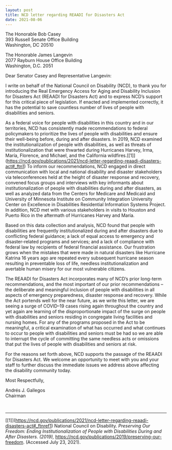 ```yaml
---
layout: post
title: NCD letter regarding REAADI for Disasters Act
date: 2021-08-06
---
```

The Honorable Bob Casey\
393 Russell Senate Office Building\
Washington, DC 20510

The Honorable James Langevin\
2077 Rayburn House Office Building\
Washington, D.C. 2051

Dear Senator Casey and Representative Langevin:

I write on behalf of the National Council on Disability (NCD), to thank you for introducing the Real Emergency Access for Aging and Disability Inclusion for Disasters Act (REAADI for Disasters Act) and to express NCD’s support for this critical piece of legislation. If enacted and implemented correctly, it has the potential to save countless number of lives of people with disabilities and seniors.

As a federal voice for people with disabilities in this country and in our territories, NCD has consistently made recommendations to federal policymakers to prioritize the lives of people with disabilities and ensure their well-being before, during and after disasters. In 2019, NCD examined the institutionalization of people with disabilities, as well as threats of institutionalization that were thwarted during Hurricanes Harvey, Irma, María, Florence, and Michael, and the California wildfires.[\[1]](https://ncd.gov/publications/2021/ncd-letter-regarding-reaadi-disasters-act#_ftn1) To inform our recommendations, NCD engaged in direct communication with local and national disability and disaster stakeholders via teleconferences held at the height of disaster response and recovery, convened focus groups and interviews with key informants about institutionalization of people with disabilities during and after disasters, as well as analyzed data from the Centers for Medicare and Medicaid and University of Minnesota Institute on Community Integration University Center on Excellence in Disabilities Residential Information Systems Project. In addition, NCD met with various stakeholders in visits to Houston and Puerto Rico in the aftermath of Hurricanes Harvey and María.

Based on this data collection and analysis, NCD found that people with disabilities are frequently institutionalized during and after disasters due to conflicting federal guidance; a lack of equal access to emergency and disaster-related programs and services; and a lack of compliance with federal law by recipients of federal financial assistance. Our frustration grows when the mistakes that were made in natural disasters like Hurricane Katrina 16 years ago are repeated every subsequent hurricane season resulting in preventable loss of life, needless institutionalization and avertable human misery for our most vulnerable citizens.

The REAADI for Disasters Act incorporates many of NCD’s prior long-term recommendations, and the most important of our prior recommendations – the deliberate and meaningful inclusion of people with disabilities in all aspects of emergency preparedness, disaster response and recovery. While the Act portends well for the near future, as we write this letter, we are seeing a surge of COVID–19 cases rising again throughout the country and yet again are learning of the disproportionate impact of the surge on people with disabilities and seniors residing in congregate living facilities and nursing homes. For any of the programs proposed in the Act to be meaningful, a critical examination of what has occurred and what continues to occur to people with disabilities and seniors must be had so we are able to interrupt the cycle of committing the same needless acts or omissions that put the lives of people with disabilities and seniors at risk.

For the reasons set forth above, NCD supports the passage of the REAADI for Disasters Act. We welcome an opportunity to meet with you and your staff to further discuss the immediate issues we address above affecting the disability community today.  

Most Respectfully,

Andrés J. Gallegos\
Chairman

 

- - -

[\[1]](https://ncd.gov/publications/2021/ncd-letter-regarding-reaadi-disasters-act#_ftnref1) National Council on Disability. *Preserving Our Freedom: Ending Institutionalization of People with Disabilities During and After Disasters. (2019),* <https://ncd.gov/publications/2019/preserving-our-freedom>. (Accessed July 23, 2021).
